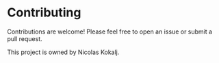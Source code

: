 # Contributing

Contributions are welcome! Please feel free to open an issue or submit a pull request.

This project is owned by Nicolas Kokalj.
